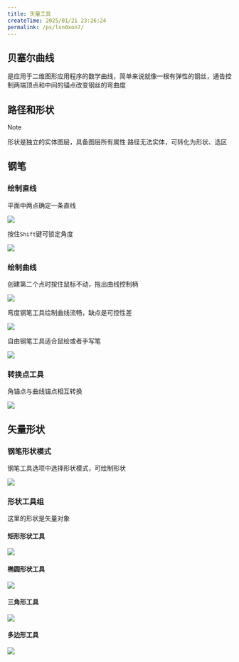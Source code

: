 ```yaml
---
title: 矢量工具
createTime: 2025/01/21 23:26:24
permalink: /ps/lxn0xon7/
---
```


## 贝塞尔曲线

是应用于二维图形应用程序的数学曲线，简单来说就像一根有弹性的钢丝，通告控制两端顶点和中间的锚点改变钢丝的弯曲度

## 路径和形状

>[!note]
>
>形状是独立的实体图层，具备图层所有属性
>路径无法实体，可转化为形状、选区

## 钢笔

### 绘制直线

平面中两点确定一条直线

![](https://file.iglooblog.top/adobe/%E5%BD%95%E5%B1%8F2025-06-08%2013.32.01.gif)

按住`Shift`键可锁定角度

![](https://file.iglooblog.top/adobe/%E5%BD%95%E5%B1%8F2025-06-08%2013.36.10.gif)

### 绘制曲线

创建第二个点时按住鼠标不动，拖出曲线控制柄

![](https://file.iglooblog.top/adobe/%E5%BD%95%E5%B1%8F2025-06-08%2013.32.45.gif)





弯度钢笔工具绘制曲线流畅，缺点是可控性差

![](https://file.iglooblog.top/adobe/%E5%BD%95%E5%B1%8F2025-06-08%2013.36.54.gif)



自由钢笔工具适合鼠绘或者手写笔

![](https://file.iglooblog.top/adobe/%E5%BD%95%E5%B1%8F2025-06-08%2013.36.38.gif)

### 转换点工具

角锚点与曲线锚点相互转换

![](https://file.iglooblog.top/adobe/%E5%BD%95%E5%B1%8F2025-06-08%2013.33.51.gif)

## 矢量形状

### 钢笔形状模式

钢笔工具选项中选择形状模式，可绘制形状

![](https://file.iglooblog.top/adobe/%E6%88%AA%E5%B1%8F2025-06-08%2014.30.17.png)

### 形状工具组

这里的形状是矢量对象

#### 矩形形状工具

![](https://file.iglooblog.top/adobe/%E5%BD%95%E5%B1%8F2025-06-07%2021.30.41.gif)

#### 椭圆形状工具

![](https://file.iglooblog.top/adobe/%E5%BD%95%E5%B1%8F2025-06-07%2021.33.39.gif)

#### 三角形工具

![](https://file.iglooblog.top/adobe/%E5%BD%95%E5%B1%8F2025-06-07%2021.39.57.gif)

#### 多边形工具

![](https://file.iglooblog.top/adobe/%E5%BD%95%E5%B1%8F2025-06-07%2021.43.13.gif)

